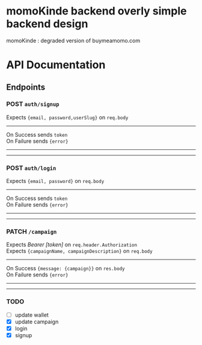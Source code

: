 # momoKinde backend overly simple backend design

momoKinde : degraded version of buymeamomo.com

# API Documentation

## Endpoints

### POST `auth/signup`

Expects `{email, password,userSlug}` on `req.body` <br />

<hr />

On Success sends `token` <br />
On Failure sends `{error}`

<hr />
<hr />

### POST `auth/login`

Expects `{email, password}` on `req.body` <br />

<hr />

On Success sends `token` <br />
On Failure sends `{error}`

<hr />
<hr />

### PATCH `/campaign`

Expects _Bearer [token]_ on `req.header.Authorization` <br />
Expects `{campaignName, campaignDescription}` on `req.body` <br />

<hr />

On Success `{message: {campaign}}` on `res.body` <br />
On Failure sends `{error}`

<hr />
<hr />

### TODO

- [ ] update wallet
- [x] update campaign
- [x] login
- [x] signup
